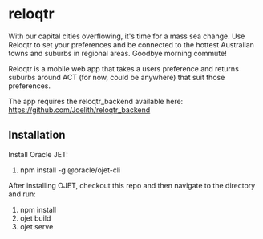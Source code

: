 # reloqtr

With our capital cities overflowing, it's time for a mass sea change. Use Reloqtr to set your preferences and be connected to the hottest Australian towns and suburbs in regional areas. Goodbye morning commute!

Reloqtr is a mobile web app that takes a users preference and returns suburbs around ACT (for now, could be anywhere) that suit those preferences. 

The app requires the reloqtr_backend available here: https://github.com/Joelith/reloqtr_backend

## Installation

Install Oracle JET:

1. npm install -g @oracle/ojet-cli

After installing OJET, checkout this repo and then navigate to the directory and run:

1. npm install
2. ojet build
3. ojet serve
